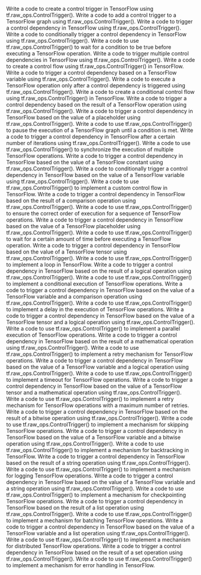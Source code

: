 Write a code to create a control trigger in TensorFlow using tf.raw_ops.ControlTrigger().
Write a code to add a control trigger to a TensorFlow graph using tf.raw_ops.ControlTrigger().
Write a code to trigger a control dependency in TensorFlow using tf.raw_ops.ControlTrigger().
Write a code to conditionally trigger a control dependency in TensorFlow using tf.raw_ops.ControlTrigger().
Write a code to use tf.raw_ops.ControlTrigger() to wait for a condition to be true before executing a TensorFlow operation.
Write a code to trigger multiple control dependencies in TensorFlow using tf.raw_ops.ControlTrigger().
Write a code to create a control flow using tf.raw_ops.ControlTrigger() in TensorFlow.
Write a code to trigger a control dependency based on a TensorFlow variable using tf.raw_ops.ControlTrigger().
Write a code to execute a TensorFlow operation only after a control dependency is triggered using tf.raw_ops.ControlTrigger().
Write a code to create a conditional control flow using tf.raw_ops.ControlTrigger() in TensorFlow.
Write a code to trigger a control dependency based on the result of a TensorFlow operation using tf.raw_ops.ControlTrigger().
Write a code to trigger a control dependency in TensorFlow based on the value of a placeholder using tf.raw_ops.ControlTrigger().
Write a code to use tf.raw_ops.ControlTrigger() to pause the execution of a TensorFlow graph until a condition is met.
Write a code to trigger a control dependency in TensorFlow after a certain number of iterations using tf.raw_ops.ControlTrigger().
Write a code to use tf.raw_ops.ControlTrigger() to synchronize the execution of multiple TensorFlow operations.
Write a code to trigger a control dependency in TensorFlow based on the value of a TensorFlow constant using tf.raw_ops.ControlTrigger().
Write a code to conditionally trigger a control dependency in TensorFlow based on the value of a TensorFlow variable using tf.raw_ops.ControlTrigger().
Write a code to use tf.raw_ops.ControlTrigger() to implement a custom control flow in TensorFlow.
Write a code to trigger a control dependency in TensorFlow based on the result of a comparison operation using tf.raw_ops.ControlTrigger().
Write a code to use tf.raw_ops.ControlTrigger() to ensure the correct order of execution for a sequence of TensorFlow operations.
Write a code to trigger a control dependency in TensorFlow based on the value of a TensorFlow placeholder using tf.raw_ops.ControlTrigger().
Write a code to use tf.raw_ops.ControlTrigger() to wait for a certain amount of time before executing a TensorFlow operation.
Write a code to trigger a control dependency in TensorFlow based on the value of a TensorFlow tensor using tf.raw_ops.ControlTrigger().
Write a code to use tf.raw_ops.ControlTrigger() to implement a loop in TensorFlow.
Write a code to trigger a control dependency in TensorFlow based on the result of a logical operation using tf.raw_ops.ControlTrigger().
Write a code to use tf.raw_ops.ControlTrigger() to implement a conditional execution of TensorFlow operations.
Write a code to trigger a control dependency in TensorFlow based on the value of a TensorFlow variable and a comparison operation using tf.raw_ops.ControlTrigger().
Write a code to use tf.raw_ops.ControlTrigger() to implement a delay in the execution of TensorFlow operations.
Write a code to trigger a control dependency in TensorFlow based on the value of a TensorFlow tensor and a logical operation using tf.raw_ops.ControlTrigger().
Write a code to use tf.raw_ops.ControlTrigger() to implement a parallel execution of TensorFlow operations.
Write a code to trigger a control dependency in TensorFlow based on the result of a mathematical operation using tf.raw_ops.ControlTrigger().
Write a code to use tf.raw_ops.ControlTrigger() to implement a retry mechanism for TensorFlow operations.
Write a code to trigger a control dependency in TensorFlow based on the value of a TensorFlow variable and a logical operation using tf.raw_ops.ControlTrigger().
Write a code to use tf.raw_ops.ControlTrigger() to implement a timeout for TensorFlow operations.
Write a code to trigger a control dependency in TensorFlow based on the value of a TensorFlow tensor and a mathematical operation using tf.raw_ops.ControlTrigger().
Write a code to use tf.raw_ops.ControlTrigger() to implement a retry mechanism for TensorFlow operations with a maximum number of retries.
Write a code to trigger a control dependency in TensorFlow based on the result of a bitwise operation using tf.raw_ops.ControlTrigger().
Write a code to use tf.raw_ops.ControlTrigger() to implement a mechanism for skipping TensorFlow operations.
Write a code to trigger a control dependency in TensorFlow based on the value of a TensorFlow variable and a bitwise operation using tf.raw_ops.ControlTrigger().
Write a code to use tf.raw_ops.ControlTrigger() to implement a mechanism for backtracking in TensorFlow.
Write a code to trigger a control dependency in TensorFlow based on the result of a string operation using tf.raw_ops.ControlTrigger().
Write a code to use tf.raw_ops.ControlTrigger() to implement a mechanism for logging TensorFlow operations.
Write a code to trigger a control dependency in TensorFlow based on the value of a TensorFlow variable and a string operation using tf.raw_ops.ControlTrigger().
Write a code to use tf.raw_ops.ControlTrigger() to implement a mechanism for checkpointing TensorFlow operations.
Write a code to trigger a control dependency in TensorFlow based on the result of a list operation using tf.raw_ops.ControlTrigger().
Write a code to use tf.raw_ops.ControlTrigger() to implement a mechanism for batching TensorFlow operations.
Write a code to trigger a control dependency in TensorFlow based on the value of a TensorFlow variable and a list operation using tf.raw_ops.ControlTrigger().
Write a code to use tf.raw_ops.ControlTrigger() to implement a mechanism for distributed TensorFlow operations.
Write a code to trigger a control dependency in TensorFlow based on the result of a set operation using tf.raw_ops.ControlTrigger().
Write a code to use tf.raw_ops.ControlTrigger() to implement a mechanism for error handling in TensorFlow.